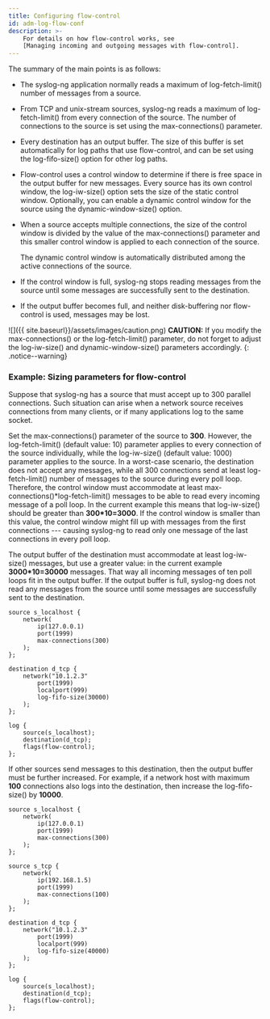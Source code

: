 ```yaml
---
title: Configuring flow-control
id: adm-log-flow-conf
description: >-
    For details on how flow-control works, see
    [Managing incoming and outgoing messages with flow-control].
---
```


The summary of the main points is as follows:

- The syslog-ng application normally reads a maximum of
    log-fetch-limit() number of messages from a source.

- From TCP and unix-stream sources, syslog-ng reads a maximum of
    log-fetch-limit() from every connection of the source. The number of
    connections to the source is set using the max-connections()
    parameter.

- Every destination has an output buffer. The size of this buffer is
    set automatically for log paths that use flow-control, and can be
    set using the log-fifo-size() option for other log paths.

- Flow-control uses a control window to determine if there is free
    space in the output buffer for new messages. Every source has its
    own control window, the log-iw-size() option sets the size of the
    static control window. Optionally, you can enable a dynamic control
    window for the source using the dynamic-window-size() option.

- When a source accepts multiple connections, the size of the control
    window is divided by the value of the max-connections() parameter
    and this smaller control window is applied to each connection of the
    source.

    The dynamic control window is automatically distributed among the
    active connections of the source.

- If the control window is full, syslog-ng stops reading messages from
    the source until some messages are successfully sent to the
    destination.

- If the output buffer becomes full, and neither disk-buffering nor
    flow-control is used, messages may be lost.

![]({{ site.baseurl}}/assets/images/caution.png) **CAUTION:**
If you modify the max-connections() or the log-fetch-limit() parameter,
do not forget to adjust the log-iw-size() and dynamic-window-size() parameters accordingly.
{: .notice--warning}

### Example: Sizing parameters for flow-control

Suppose that syslog-ng has a source that must accept up to 300 parallel
connections. Such situation can arise when a network source receives
connections from many clients, or if many applications log to the same
socket.

Set the max-connections() parameter of the source to **300**. However,
the log-fetch-limit() (default value: 10) parameter applies to every
connection of the source individually, while the log-iw-size() (default
value: 1000) parameter applies to the source. In a worst-case scenario,
the destination does not accept any messages, while all 300 connections
send at least log-fetch-limit() number of messages to the source during
every poll loop. Therefore, the control window must accommodate at least
max-connections()\*log-fetch-limit() messages to be able to read every
incoming message of a poll loop. In the current example this means that
log-iw-size() should be greater than **300\*10=3000**. If the control
window is smaller than this value, the control window might fill up with
messages from the first connections --- causing syslog-ng to read only
one message of the last connections in every poll loop.

The output buffer of the destination must accommodate at least
log-iw-size() messages, but use a greater value: in the current example
**3000\*10=30000** messages. That way all incoming messages of ten poll
loops fit in the output buffer. If the output buffer is full, syslog-ng
does not read any messages from the source until some messages are
successfully sent to the destination.

```config
source s_localhost {
    network(
        ip(127.0.0.1)
        port(1999)
        max-connections(300)
    );
};

destination d_tcp {
    network("10.1.2.3"
        port(1999)
        localport(999)
        log-fifo-size(30000)
    );
};

log {
    source(s_localhost);
    destination(d_tcp);
    flags(flow-control);
};
```

If other sources send messages to this destination, then the output
buffer must be further increased. For example, if a network host with
maximum **100** connections also logs into the destination, then
increase the log-fifo-size() by **10000**.

```config
source s_localhost {
    network(
        ip(127.0.0.1)
        port(1999)
        max-connections(300)
    );
};

source s_tcp {
    network(
        ip(192.168.1.5)
        port(1999)
        max-connections(100)
    );
};

destination d_tcp {
    network("10.1.2.3"
        port(1999)
        localport(999)
        log-fifo-size(40000)
    );
};

log {
    source(s_localhost);
    destination(d_tcp);
    flags(flow-control);
};
```
